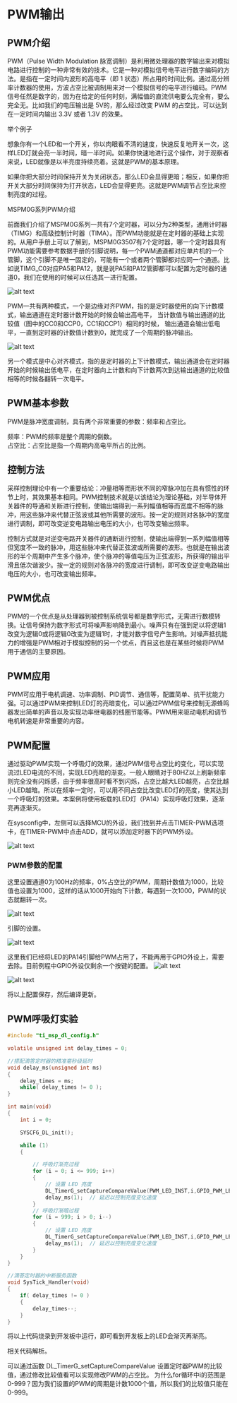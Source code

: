 # PWM输出

## PWM介绍

PWM（Pulse Width Modulation 脉宽调制）是利用微处理器的数字输出来对模拟电路进行控制的一种非常有效的技术。它是一种对模拟信号电平进行数字编码的方法。是指在一定时间内波形的高电平（即 1 状态）所占用的时间比例。通过高分辨率计数器的使用，方波占空比被调制用来对一个模拟信号的电平进行编码。PWM 信号任然是数字的，因为在给定的任何时刻，满幅值的直流供电要么完全有，要么完全无。比如我们的电压输出是 5V的，那么经过改变 PWM 的占空比，可以达到在一定时间内输出 3.3V 或者 1.3V 的效果。

举个例子

想象你有一个LED和一个开关，你以肉眼看不清的速度，快速反复地开关一次，这样LED灯就会亮一半时间，暗一半时间。如果你快速地进行这个操作，对于观察者来说，LED就像是以半亮度持续亮着。这就是PWM的基本原理。

如果你把大部分时间保持开关为关闭状态，那么LED会显得更暗；相反，如果你把开关大部分时间保持为打开状态，LED会显得更亮。这就是PWM调节占空比来控制亮度的过程。

MSPM0G系列PWM介绍

前面我们介绍了MSPM0G系列一共有7个定时器，可以分为2种类型，通用计时器（TIMG）和高级控制计时器（TIMA）。而PWM功能就是在定时器的基础上实现的。从用户手册上可以了解到，MSPM0G3507有7个定时器，哪一个定时器具有PWM功能需要参考数据手册的引脚说明，每一个PWM通道都对应单片机的一个管脚，这个引脚不是唯一固定的，可能有一个或者两个管脚都对应同一个通道。比如说TIMG_C0对应PA5和PA12，就是说PA5和PA12管脚都可以配置为定时器的通道0，我们在使用的时候可以任选其一进行配置。

![alt text](image.png)

PWM一共有两种模式，一个是边缘对齐PWM，指的是定时器使用的向下计数模式，输出通道在定时器计数开始的时候会输出高电平， 当计数值与输出通道的比较值（图中的CC0和CCP0，CC1和CCP1）相同的时候， 输出通道会输出低电平，一直到定时器的计数值计数到0，就完成了一个周期的脉冲输出。

![alt text](image-1.png)

另一个模式是中心对齐模式，指的是定时器的上下计数模式，输出通道会在定时器开始的时候输出低电平，在定时器向上计数和向下计数两次到达输出通道的比较值相等的时候各翻转一次电平。

## PWM基本参数

PWM是脉冲宽度调制，具有两个非常重要的参数：频率和占空比。

频率：PWM的频率是整个周期的倒数。  
占空比：占空比是指一个周期内高电平所占的比例。  


## 控制方法
采样控制理论中有一个重要结论：冲量相等而形状不同的窄脉冲加在具有惯性的环节上时，其效果基本相同。PWM控制技术就是以该结论为理论基础，对半导体开关器件的导通和关断进行控制，使输出端得到一系列幅值相等而宽度不相等的脉冲，用这些脉冲来代替正弦波或其他所需要的波形。按一定的规则对各脉冲的宽度进行调制，即可改变逆变电路输出电压的大小，也可改变输出频率。

控制方式就是对逆变电路开关器件的通断进行控制，使输出端得到一系列幅值相等但宽度不一致的脉冲，用这些脉冲来代替正弦波或所需要的波形。也就是在输出波形的半个周期中产生多个脉冲，使个脉冲的等值电压为正弦波形，所获得的输出平滑且低次谐波少。按一定的规则对各脉冲的宽度进行调制，即可改变逆变电路输出电压的大小，也可改变输出频率。


## PWM优点

PWM的一个优点是从处理器到被控制系统信号都是数字形式，无需进行数模转换。让信号保持为数字形式可将噪声影响降到最小。噪声只有在强到足以将逻辑1改变为逻辑0或将逻辑0改变为逻辑1时，才能对数字信号产生影响。对噪声抵抗能力的增强是PWM相对于模拟控制的另一个优点，而且这也是在某些时候将PWM用于通信的主要原因。

## PWM应用

PWM可应用于电机调速、功率调制、PID调节、通信等，配置简单、抗干扰能力强。可以通过PWM来控制LED灯的亮暗变化，可以通过PWM信号来控制无源蜂鸣器发出简单的声音以及实现功率继电器的线圈节能等。PWM用来驱动电机和调节电机转速是非常重要的内容。

## PWM配置

通过驱动PWM实现一个呼吸灯的效果，通过PWM信号占空比的变化，可以实现流过LED电流的不同，实现LED亮暗的渐变。一般人眼睛对于80HZ以上刷新频率则完全没有闪烁感，由于频率很高时看不到闪烁，占空比越大LED越亮，占空比越小LED越暗。所以在频率一定时，可以用不同占空比改变LED灯的亮度，使其达到一个呼吸灯的效果。本案例将使用板载的LED灯（PA14）实现呼吸灯效果，逐渐亮再逐渐灭。

在sysconfig中，左侧可以选择MCU的外设，我们找到并点击TIMER-PWM选项卡，在TIMER-PWM中点击ADD，就可以添加定时器下的PWM外设。

![alt text](image-2.png)

### PWM参数的配置

这里设置通道0为100Hz的频率，0%占空比的PWM，周期计数值为1000，比较值也设置为1000，这样的话从1000开始向下计数，每遇到一次1000，PWM的状态就翻转一次。

![alt text](image-3.png)

引脚的设置。

![alt text](image-4.png)

这里我们已经将LED的PA14引脚给PWM占用了，不能再用于GPIO外设上，需要去除。目前例程中GPIO外设仅剩余一个按键的配置。
![alt text](image-6.png)

![alt text](image-5.png)

将以上配置保存，然后编译更新。

## PWM呼吸灯实验

```c
#include "ti_msp_dl_config.h"

volatile unsigned int delay_times = 0;

//搭配滴答定时器的精准毫秒级延时
void delay_ms(unsigned int ms)
{
    delay_times = ms;
    while( delay_times != 0 );
}

int main(void)
{
    int i = 0;

    SYSCFG_DL_init();

    while (1)
    {

        // 呼吸灯渐亮过程
        for (i = 0; i <= 999; i++)
        {
            // 设置 LED 亮度
            DL_TimerG_setCaptureCompareValue(PWM_LED_INST,i,GPIO_PWM_LED_C0_IDX);
            delay_ms(1);  // 延迟以控制亮度变化速度
        }
        // 呼吸灯渐暗过程
        for (i = 999; i > 0; i--)
        {
            // 设置 LED 亮度
            DL_TimerG_setCaptureCompareValue(PWM_LED_INST,i,GPIO_PWM_LED_C0_IDX);
            delay_ms(1);  // 延迟以控制亮度变化速度
        }
    }
}

//滴答定时器的中断服务函数
void SysTick_Handler(void)
{
    if( delay_times != 0 )
    {
        delay_times--;
    }
}
```

将以上代码烧录到开发板中运行，即可看到开发板上的LED会渐灭再渐亮。

相关代码解析。

可以通过函数 DL_TimerG_setCaptureCompareValue 设置定时器PWM的比较值，通过修改比较值看可以实现修改PWM的占空比。
为什么for循环中i的范围是0-999？因为我们设置的PWM的周期是计数1000个值，所以我们的比较值只能在0-999。